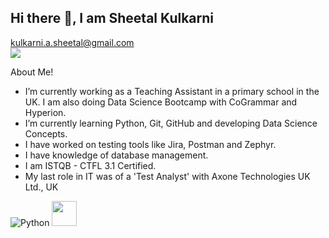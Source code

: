 ## Hi there 👋, I am Sheetal Kulkarni 
kulkarni.a.sheetal@gmail.com  
[<img src="https://img.shields.io/badge/linkedin-%230077B5.svg?&style=for-the-badge&logo=linkedin&logoColor=white" />](https://www.linkedin.com/in/sheetal-kulkarni-a5a275276/) 



About Me!
- I’m currently working as a Teaching Assistant in a primary school in the UK. I am also doing Data Science Bootcamp with CoGrammar and Hyperion.
- I’m currently learning Python, Git, GitHub and developing Data Science Concepts. 
- I have worked on testing tools like Jira, Postman and Zephyr.
- I have knowledge of database management.
- I am ISTQB - CTFL 3.1 Certified.
- My last role in IT was of a 'Test Analyst' with Axone Technologies UK Ltd., UK



<img alt="Python" src="https://img.shields.io/badge/Python%20-%2314354C.svg?logo=python&logoColor=white">
<img src="https://encrypted-tbn0.gstatic.com/images?q=tbn:ANd9GcQLM-fcdhNPwzfUr-q-bPMvj93ol4Ff9ycQSw&s" height=40 width=40>

